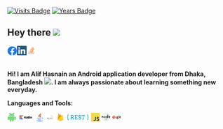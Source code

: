[![Visits Badge](https://badges.pufler.dev/visits/alifhasnain/alifhasnain)](https://badges.pufler.dev)
[![Years Badge](https://badges.pufler.dev/years/alifhasnain)](https://badges.pufler.dev)

## Hey there <img src="https://media.giphy.com/media/hvRJCLFzcasrR4ia7z/giphy.gif" width="25px">

<a href="https://facebook.com/ahnsas">
  <img align="left" alt="Alif Hasnain's Facebook" width="22px" src="https://github.com/alifhasnain/alifhasnain/blob/main/assets/fb_logo_2.png" />
</a>
<a href="https://www.linkedin.com/in/alif-hasnain-850002153/">
  <img align="left" alt="Alif Hasnain's LinkedIn" width="22px" src="https://github.com/alifhasnain/alifhasnain/blob/main/assets/linkedin_logo.png" />
</a>
<a href="https://stackoverflow.com/users/8521094/alif-hasnain">
  <img alignleft" alt="Alif Hasnain's StackOverflow" width="22px" src="https://github.com/alifhasnain/alifhasnain/blob/main/assets/so_logo.png" />
</a>
<br/><br/>
                                    
**Hi! I am Alif Hasnain an Android application developer from Dhaka, Bangladesh <img src="https://www.flaticon.com/svg/static/icons/svg/202/202975.svg" width="15"/>. I am always passionate about learning something new everyday.**


**Languages and Tools:**  

<code><img height="20" src="https://github.com/alifhasnain/alifhasnain/blob/main/assets/android_logo.svg"></code>
<code><img height="20" src="https://github.com/alifhasnain/alifhasnain/blob/main/assets/kotlin-logo.png"></code>
<code><img height="20" src="https://github.com/alifhasnain/alifhasnain/blob/main/assets/java_logo.svg"></code>
<code><img height="20" src="https://raw.githubusercontent.com/github/explore/80688e429a7d4ef2fca1e82350fe8e3517d3494d/topics/mysql/mysql.png"></code>
<code><img height="20" src="https://raw.githubusercontent.com/github/explore/80688e429a7d4ef2fca1e82350fe8e3517d3494d/topics/firebase/firebase.png"></code>
<code><img height="20" src="https://github.com/alifhasnain/alifhasnain/blob/main/assets/rest2.png"></code>
<code><img height="20" src="https://raw.githubusercontent.com/github/explore/80688e429a7d4ef2fca1e82350fe8e3517d3494d/topics/javascript/javascript.png"></code>
<code><img height="20" src="https://github.com/alifhasnain/alifhasnain/blob/main/assets/nodejs_logo.svg"></code>
<code><img height="20" src="https://raw.githubusercontent.com/github/explore/80688e429a7d4ef2fca1e82350fe8e3517d3494d/topics/git/git.png"></code>
